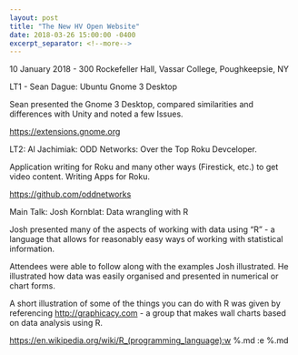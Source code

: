 ```yaml
---
layout: post
title: "The New HV Open Website"
date: 2018-03-26 15:00:00 -0400
excerpt_separator: <!--more-->
---
```


10 January 2018 - 300 Rockefeller Hall, Vassar College, Poughkeepsie, NY

LT1 - Sean Dague: Ubuntu Gnome 3 Desktop

Sean presented the Gnome 3 Desktop, compared similarities and differences with Unity and noted a few Issues.

https://extensions.gnome.org


LT2: Al Jachimiak: ODD Networks: Over the Top Roku Devceloper.

Application writing for Roku and many other ways (Firestick, etc.) to get video content. Writing Apps for Roku.

https://github.com/oddnetworks


Main Talk: Josh Kornblat: Data wrangling with R

Josh presented many of the aspects of working with data using “R” - a language that allows for reasonably easy ways of working with statistical information.


Attendees were able to follow along with the examples Josh illustrated. He illustrated how data was easily organised and presented in numerical or chart forms.


A short illustration of some of the things you can do with R was given by referencing http://graphicacy.com - a group that makes wall charts based on data analysis using R.


https://en.wikipedia.org/wiki/R_(programming_language):w %.md
:e %.md


